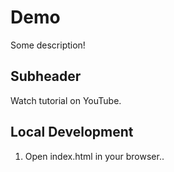 # Demo

Some description!

## Subheader

Watch tutorial on YouTube.

## Local Development

1. Open index.html in your browser..
